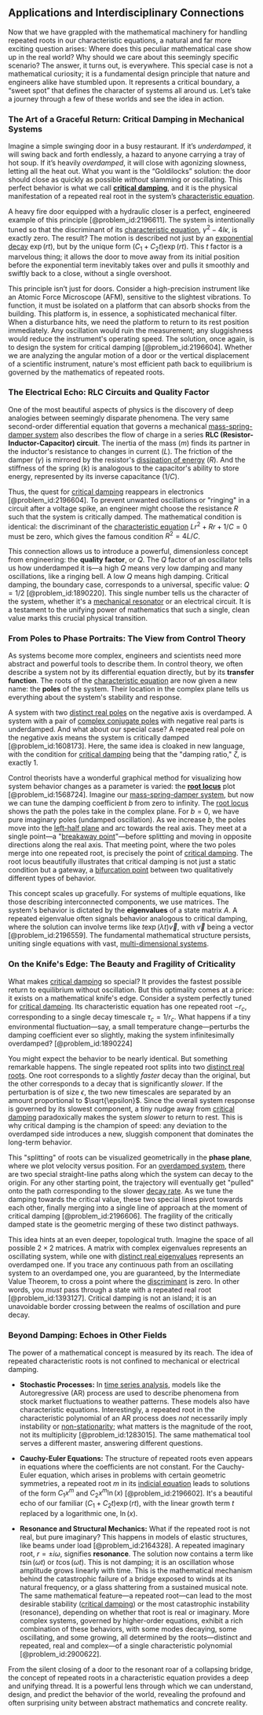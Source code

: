## Applications and Interdisciplinary Connections

Now that we have grappled with the mathematical machinery for handling repeated roots in our characteristic equations, a natural and far more exciting question arises: Where does this peculiar mathematical case show up in the real world? Why should we care about this seemingly specific scenario? The answer, it turns out, is everywhere. This special case is not a mathematical curiosity; it is a fundamental design principle that nature and engineers alike have stumbled upon. It represents a critical boundary, a “sweet spot” that defines the character of systems all around us. Let’s take a journey through a few of these worlds and see the idea in action.

### The Art of a Graceful Return: Critical Damping in Mechanical Systems

Imagine a simple swinging door in a busy restaurant. If it’s *underdamped*, it will swing back and forth endlessly, a hazard to anyone carrying a tray of hot soup. If it’s heavily *overdamped*, it will close with agonizing slowness, letting all the heat out. What you want is the “Goldilocks” solution: the door should close as quickly as possible *without* slamming or oscillating. This perfect behavior is what we call **[critical damping](@article_id:154965)**, and it is the physical manifestation of a repeated real root in the system’s [characteristic equation](@article_id:148563).

A heavy fire door equipped with a hydraulic closer is a perfect, engineered example of this principle [@problem_id:2196611]. The system is intentionally tuned so that the discriminant of its [characteristic equation](@article_id:148563), $\gamma^2 - 4I\kappa$, is exactly zero. The result? The motion is described not just by an [exponential decay](@article_id:136268) $\exp(rt)$, but by the unique form $(C_1 + C_2 t) \exp(rt)$. This $t$ factor is a marvelous thing; it allows the door to move away from its initial position before the exponential term inevitably takes over and pulls it smoothly and swiftly back to a close, without a single overshoot.

This principle isn’t just for doors. Consider a high-precision instrument like an Atomic Force Microscope (AFM), sensitive to the slightest vibrations. To function, it must be isolated on a platform that can absorb shocks from the building. This platform is, in essence, a sophisticated mechanical filter. When a disturbance hits, we need the platform to return to its rest position immediately. Any oscillation would ruin the measurement; any sluggishness would reduce the instrument's operating speed. The solution, once again, is to design the system for critical damping [@problem_id:2196604]. Whether we are analyzing the angular motion of a door or the vertical displacement of a scientific instrument, nature's most efficient path back to equilibrium is governed by the mathematics of repeated roots.

### The Electrical Echo: RLC Circuits and Quality Factor

One of the most beautiful aspects of physics is the discovery of deep analogies between seemingly disparate phenomena. The very same second-order differential equation that governs a mechanical [mass-spring-damper system](@article_id:263869) also describes the flow of charge in a series **RLC (Resistor-Inductor-Capacitor) circuit**. The inertia of the mass ($m$) finds its partner in the inductor's resistance to changes in current ($L$). The friction of the damper ($\gamma$) is mirrored by the resistor's [dissipation of energy](@article_id:145872) ($R$). And the stiffness of the spring ($k$) is analogous to the capacitor's ability to store energy, represented by its inverse capacitance ($1/C$).

Thus, the quest for [critical damping](@article_id:154965) reappears in electronics [@problem_id:2196604]. To prevent unwanted oscillations or "ringing" in a circuit after a voltage spike, an engineer might choose the resistance $R$ such that the system is critically damped. The mathematical condition is identical: the discriminant of the [characteristic equation](@article_id:148563) $L r^2 + R r + 1/C = 0$ must be zero, which gives the famous condition $R^2 = 4L/C$.

This connection allows us to introduce a powerful, dimensionless concept from engineering: the **quality factor**, or $Q$. The $Q$ factor of an oscillator tells us how underdamped it is—a high $Q$ means very low damping and many oscillations, like a ringing bell. A low $Q$ means high damping. Critical damping, the boundary case, corresponds to a universal, specific value: $Q = 1/2$ [@problem_id:1890220]. This single number tells us the character of the system, whether it's a [mechanical resonator](@article_id:181494) or an electrical circuit. It is a testament to the unifying power of mathematics that such a single, clean value marks this crucial physical transition.

### From Poles to Phase Portraits: The View from Control Theory

As systems become more complex, engineers and scientists need more abstract and powerful tools to describe them. In control theory, we often describe a system not by its differential equation directly, but by its **transfer function**. The roots of the [characteristic equation](@article_id:148563) are now given a new name: the **poles** of the system. Their location in the complex plane tells us everything about the system's stability and response.

A system with two [distinct real poles](@article_id:271924) on the negative axis is overdamped. A system with a pair of [complex conjugate poles](@article_id:268749) with negative real parts is underdamped. And what about our special case? A repeated real pole on the negative axis means the system is critically damped [@problem_id:1608173]. Here, the same idea is cloaked in new language, with the condition for [critical damping](@article_id:154965) being that the "damping ratio," $\zeta$, is exactly 1.

Control theorists have a wonderful graphical method for visualizing how system behavior changes as a parameter is varied: the **[root locus](@article_id:272464)** plot [@problem_id:1568724]. Imagine our [mass-spring-damper system](@article_id:263869), but now we can tune the damping coefficient $b$ from zero to infinity. The [root locus](@article_id:272464) shows the path the poles take in the complex plane. For $b=0$, we have pure imaginary poles (undamped oscillation). As we increase $b$, the poles move into the [left-half plane](@article_id:270235) and arc towards the real axis. They meet at a single point—a "[breakaway point](@article_id:276056)"—before splitting and moving in opposite directions along the real axis. That meeting point, where the two poles merge into one repeated root, is precisely the point of [critical damping](@article_id:154965). The root locus beautifully illustrates that critical damping is not just a static condition but a gateway, a [bifurcation point](@article_id:165327) between two qualitatively different types of behavior.

This concept scales up gracefully. For systems of multiple equations, like those describing interconnected components, we use matrices. The system's behavior is dictated by the **eigenvalues** of a state matrix $A$. A repeated eigenvalue often signals behavior analogous to critical damping, where the solution can involve terms like $t \exp(\lambda t) \vec{v}$, with $\vec{v}$ being a vector [@problem_id:2196559]. The fundamental mathematical structure persists, uniting single equations with vast, [multi-dimensional systems](@article_id:273807).

### On the Knife's Edge: The Beauty and Fragility of Criticality

What makes [critical damping](@article_id:154965) so special? It provides the fastest possible return to equilibrium without oscillation. But this optimality comes at a price: it exists on a mathematical knife's edge. Consider a system perfectly tuned for [critical damping](@article_id:154965). Its characteristic equation has one repeated root $-r_c$, corresponding to a single decay timescale $\tau_c = 1/r_c$. What happens if a tiny environmental fluctuation—say, a small temperature change—perturbs the damping coefficient ever so slightly, making the system infinitesimally overdamped? [@problem_id:1890224]

You might expect the behavior to be nearly identical. But something remarkable happens. The single repeated root splits into two [distinct real roots](@article_id:272759). One root corresponds to a slightly *faster* decay than the original, but the other corresponds to a decay that is significantly *slower*. If the perturbation is of size $\epsilon$, the two new timescales are separated by an amount proportional to $\sqrt{\epsilon}$. Since the overall system response is governed by its slowest component, a tiny nudge away from [critical damping](@article_id:154965) paradoxically makes the system *slower* to return to rest. This is why critical damping is the champion of speed: any deviation to the overdamped side introduces a new, sluggish component that dominates the long-term behavior.

This "splitting" of roots can be visualized geometrically in the **phase plane**, where we plot velocity versus position. For an [overdamped system](@article_id:176726), there are two special straight-line paths along which the system can decay to the origin. For any other starting point, the trajectory will eventually get "pulled" onto the path corresponding to the slower [decay rate](@article_id:156036). As we tune the damping towards the critical value, these two special lines pivot towards each other, finally merging into a single line of approach at the moment of critical damping [@problem_id:2196606]. The fragility of the critically damped state is the geometric merging of these two distinct pathways.

This idea hints at an even deeper, topological truth. Imagine the space of all possible $2 \times 2$ matrices. A matrix with complex eigenvalues represents an oscillating system, while one with [distinct real eigenvalues](@article_id:177625) represents an overdamped one. If you trace any continuous path from an oscillating system to an overdamped one, you are guaranteed, by the Intermediate Value Theorem, to cross a point where the [discriminant](@article_id:152126) is zero. In other words, you *must* pass through a state with a repeated real root [@problem_id:1393127]. Critical damping is not an island; it is an unavoidable border crossing between the realms of oscillation and pure decay.

### Beyond Damping: Echoes in Other Fields

The power of a mathematical concept is measured by its reach. The idea of repeated characteristic roots is not confined to mechanical or electrical damping.

*   **Stochastic Processes:** In [time series analysis](@article_id:140815), models like the Autoregressive (AR) process are used to describe phenomena from stock market fluctuations to weather patterns. These models also have characteristic equations. Interestingly, a repeated root in the characteristic polynomial of an AR process does *not* necessarily imply instability or [non-stationarity](@article_id:138082); what matters is the magnitude of the root, not its multiplicity [@problem_id:1283015]. The same mathematical tool serves a different master, answering different questions.

*   **Cauchy-Euler Equations:** The structure of repeated roots even appears in equations where the coefficients are not constant. For the Cauchy-Euler equation, which arises in problems with certain geometric symmetries, a repeated root $m$ in its [indicial equation](@article_id:165461) leads to solutions of the form $C_1 x^m$ and $C_2 x^m \ln(x)$ [@problem_id:2196602]. It's a beautiful echo of our familiar $(C_1 + C_2 t) \exp(rt)$, with the linear growth term $t$ replaced by a logarithmic one, $\ln(x)$.

*   **Resonance and Structural Mechanics:** What if the repeated root is not real, but pure imaginary? This happens in models of elastic structures, like beams under load [@problem_id:2164328]. A repeated imaginary root, $r = \pm i\omega$, signifies **resonance**. The solution now contains a term like $t \sin(\omega t)$ or $t \cos(\omega t)$. This is not damping; it is an oscillation whose amplitude grows linearly with time. This is the mathematical mechanism behind the catastrophic failure of a bridge exposed to winds at its natural frequency, or a glass shattering from a sustained musical note. The same mathematical feature—a repeated root—can lead to the most desirable stability ([critical damping](@article_id:154965)) or the most catastrophic instability (resonance), depending on whether that root is real or imaginary. More complex systems, governed by higher-order equations, exhibit a rich combination of these behaviors, with some modes decaying, some oscillating, and some growing, all determined by the roots—distinct and repeated, real and complex—of a single characteristic polynomial [@problem_id:2900622].

From the silent closing of a door to the resonant roar of a collapsing bridge, the concept of repeated roots in a characteristic equation provides a deep and unifying thread. It is a powerful lens through which we can understand, design, and predict the behavior of the world, revealing the profound and often surprising unity between abstract mathematics and concrete reality.